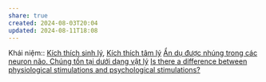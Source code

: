 ```yaml
---
share: true
created: 2024-08-03T20:04
updated: 2024-08-11T18:08
---
```

Khái niệm:: [Kích thích sinh lý](../%CE%9E%20Kh%C3%A1i%20ni%E1%BB%87m/S%E1%BB%B1%20s%E1%BB%91ng,%20nh%E1%BA%ADn%20th%E1%BB%A9c/K%C3%ADch%20th%C3%ADch%20sinh%20l%C3%BD.md), [Kích thích tâm lý](../%CE%9E%20Kh%C3%A1i%20ni%E1%BB%87m/S%E1%BB%B1%20s%E1%BB%91ng,%20nh%E1%BA%ADn%20th%E1%BB%A9c/K%C3%ADch%20th%C3%ADch%20t%C3%A2m%20l%C3%BD.md)
[Ẩn dụ được nhúng trong các neuron não. Chúng tồn tại dưới dạng vật lý](../%E1%BA%A8n%20d%E1%BB%A5/%E1%BA%A8n%20d%E1%BB%A5%20%C4%91%C6%B0%E1%BB%A3c%20nh%C3%BAng%20trong%20c%C3%A1c%20neuron%20n%C3%A3o.%20Ch%C3%BAng%20t%E1%BB%93n%20t%E1%BA%A1i%20d%C6%B0%E1%BB%9Bi%20d%E1%BA%A1ng%20v%E1%BA%ADt%20l%C3%BD.md)
[Is there a difference between physiological stimulations and psychological stimulations?](https://psychology.stackexchange.com/q/19992/12937)